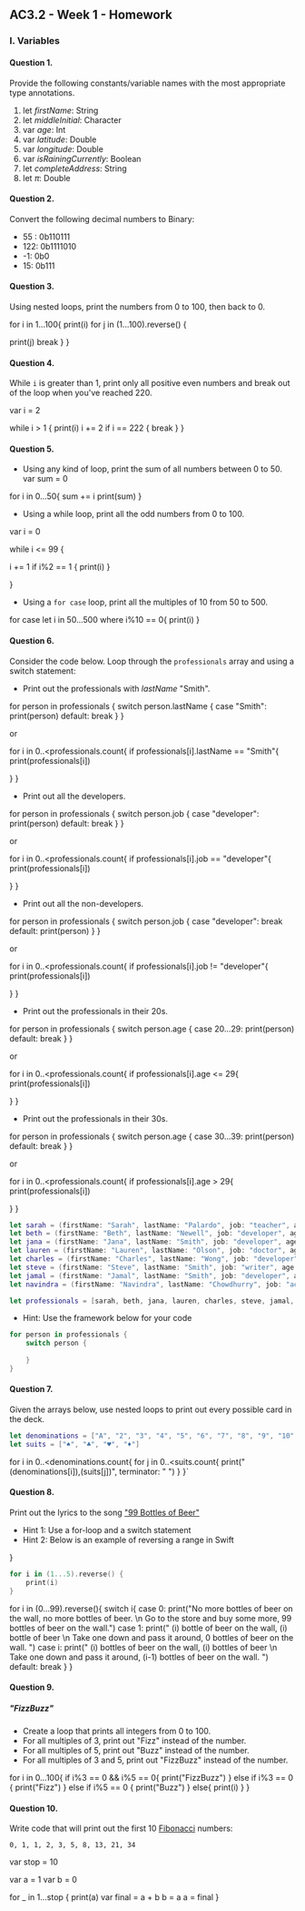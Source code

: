 ## AC3.2 - Week 1 - Homework

### I. Variables

#### Question 1.
Provide the following constants/variable names with the most appropriate type annotations.

1. let _firstName_: String
2. let _middleInitial_: Character
3. var _age_: Int
4. var _latitude_: Double
5. var _longitude_: Double
6. var _isRainingCurrently_: Boolean
7. let _completeAddress_: String
8. let _π_: Double

#### Question 2.
Convert the following decimal numbers to Binary:
* 55 : 0b110111
* 122: 0b1111010
* -1: 0b0 
* 15: 0b111

#### Question 3.
Using nested loops, print the numbers from 0 to 100, then back to 0.

for i in 1...100{
print(i)
for j in (1...100).reverse() {

print(j)
break
}
}



#### Question 4.
While ```i``` is greater than 1, print only all positive even numbers and break 
out of the loop when you've reached 220.

var i = 2

while i > 1 {
print(i)
i += 2
if i == 222 {
break
}
}

#### Question 5.
* Using any kind of loop, print the sum of all numbers between 0 to 50.
var sum = 0

for i in 0...50{
  sum += i
 print(sum)
} 

* Using a while loop, print all the odd numbers from 0 to 100.

 
var i = 0

while i <= 99 {

i += 1
if i%2 == 1 {
print(i)
}

}

* Using a ```for case``` loop, print all the multiples of 10 from 50 to 500.

for case let i in 50...500 where i%10 == 0{
        print(i)
}

#### Question 6.
Consider the code below. Loop through the ```professionals``` array and using a switch statement:
* Print out the professionals with _lastName_ "Smith".


for person in professionals {
switch person.lastName {
case "Smith":
print(person)
default:
break
}
}

or 

for i in 0..<professionals.count{
if professionals[i].lastName == "Smith"{
print(professionals[i])

}
}

* Print out all the developers.

for person in professionals {
switch person.job {
case "developer":
print(person)
default:
break
}
}
 
or 

for i in 0..<professionals.count{
if professionals[i].job == "developer"{
print(professionals[i])

}
}
* Print out all the non-developers.

for person in professionals {
switch person.job {
case "developer":
break
default:
print(person)
}
}

or

for i in 0..<professionals.count{
if professionals[i].job != "developer"{
print(professionals[i])

}
}
* Print out the professionals in their 20s.

for person in professionals {
switch person.age {
case 20...29:
print(person)
default:
break
}
}

or 

for i in 0..<professionals.count{
if professionals[i].age <= 29{
print(professionals[i])

}
}
* Print out the professionals in their 30s.

for person in professionals {
switch person.age {
case 30...39:
print(person)
default:
break
}
}

or 

for i in 0..<professionals.count{
if professionals[i].age > 29{
print(professionals[i])

}
}
```swift
let sarah = (firstName: "Sarah", lastName: "Palardo", job: "teacher", age: 32)
let beth = (firstName: "Beth", lastName: "Newell", job: "developer", age: 29)
let jana = (firstName: "Jana", lastName: "Smith", job: "developer", age: 33)
let lauren = (firstName: "Lauren", lastName: "Olson", job: "doctor", age: 27)
let charles = (firstName: "Charles", lastName: "Wong", job: "developer" , age: 24)
let steve = (firstName: "Steve", lastName: "Smith", job: "writer", age: 28)
let jamal = (firstName: "Jamal", lastName: "Smith", job: "developer", age: 25)
let navindra = (firstName: "Navindra", lastName: "Chowdhurry", job: "actuary", age: 29)

let professionals = [sarah, beth, jana, lauren, charles, steve, jamal, navindra]
```

* Hint: Use the framework below for your code

```swift
for person in professionals {
	switch person {
 
	}
}
```

#### Question 7.
Given the arrays below, use nested loops to print out every possible card in the deck.

```swift
let denominations = ["A", "2", "3", "4", "5", "6", "7", "8", "9", "10", "J", "Q", "K"]
let suits = ["♠️", "♣️", "♥️", "♦️"]
```

for i in 0..<denominations.count{
for j in 0..<suits.count{
print("\(denominations[i]),\(suits[j])", terminator: " ")
}
}`

#### Question 8.
Print out the lyrics to the song ["99 Bottles of Beer"](http://www.99-bottles-of-beer.net/lyrics.html)
* Hint 1: Use a for-loop and a switch statement
* Hint 2: Below is an example of reversing a range in Swift




}
```swift
for i in (1...5).reverse() {
    print(i)
}
```

for i in (0...99).reverse(){
switch i{
case 0:
print("No more bottles of beer on the wall, no more bottles of beer. \n Go to the store and buy some more, 99 bottles of beer on the wall.")
case 1:
print(" \(i) bottle of beer on the wall, \(i) bottle of beer \n Take one down and pass it around, 0 bottles of beer on the wall. ")
case i:
print(" \(i) bottles of beer on the wall, \(i) bottles of beer \n Take one down and pass it around, \(i-1) bottles of beer on the wall. ")
default:
break
}
}

#### Question 9.
##### "FizzBuzz"
* Create a loop that prints all integers from 0 to 100.
* For all multiples of 3, print out "Fizz" instead of the number.
* For all multiples of 5, print out "Buzz"  instead of the number.
* For all multiples of 3 and 5, print out "FizzBuzz" instead of the number.


for i in 0...100{
if i%3 == 0 && i%5 == 0{
print("FizzBuzz")
} else if i%3 == 0 {
print("Fizz")
} else if i%5 == 0 {
print("Buzz")
} else{
print(i)
}
}

#### Question 10.
Write code that will print out the first 10 [Fibonacci](http://www.codeforwin.in/2015/06/fibonacci-series-in-c-program.html) numbers:

```
0, 1, 1, 2, 3, 5, 8, 13, 21, 34
```
var stop = 10

var a = 1
var b = 0

for _ in 1...stop {
print(a)
var final = a + b
b = a
a = final
}
